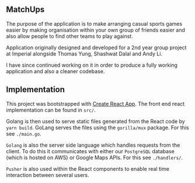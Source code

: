 
## MatchUps
The purpose of the application is to make arranging casual sports games easier by making 
organisation within your own group of friends easier and also allow people to find other teams
to play against.

Application originally designed and developed for a 2nd year group project at Imperial alongside 
Thomas Yung, Shashwat Dalal and Andy Li.

I have since continued working on it in order to produce a fully working application and also a 
cleaner codebase.

## Implementation
This project was bootstrapped with [Create React App](https://github.com/facebookincubator/create-react-app). 
The front end react implementation can be found in `src/`.

Golang is then used to serve static files generated from the React code by `yarn build`. GoLang serves the files using 
the `gorilla/mux` package. For this see `./main.go`.

`Golang` is also the server side language which handles requests from the client. To do this it communicates with
either our `PostgreSQL` database (which is hosted on AWS) or Google Maps APIs. For this see `./handlers/`.

`Pusher` is also used within the React components to enable real time interaction between several users.